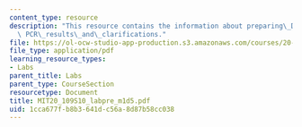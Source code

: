 ```yaml
---
content_type: resource
description: "This resource contains the information about preparing\_DNA\_library,\
  \ PCR\_results\_and\_clarifications."
file: https://ol-ocw-studio-app-production.s3.amazonaws.com/courses/20-109-laboratory-fundamentals-in-biological-engineering-spring-2010/1cca677fb8b3641dc56a8d87b58cc038_MIT20_109S10_labpre_m1d5.pdf
file_type: application/pdf
learning_resource_types:
- Labs
parent_title: Labs
parent_type: CourseSection
resourcetype: Document
title: MIT20_109S10_labpre_m1d5.pdf
uid: 1cca677f-b8b3-641d-c56a-8d87b58cc038
---
```

